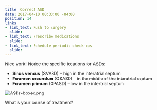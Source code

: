```yaml
---
title: Correct ASD
date: 2017-04-10 00:33:00 -04:00
position: 14
links:
- link_text: Rush to surgery
  slide: 
- link_text: Prescribe medications
  slide: 
- link_text: Schedule periodic check-ups
  slide: 
---
```


Nice work! Notice the specific locations for ASDs:

* **Sinus venous** (SVASD) – high in the interatrial septum
* **Foramen secundum** (OSASD) – in the middle of the interatrial septum
* **Foramen primum** (OPASD) – low in the intertrial septum

![ASDs-boxed.png](/uploads/ASDs-boxed.png)

What is your course of treatment?